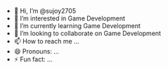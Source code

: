 - 👋 Hi, I’m @sujoy2705
- 👀 I’m interested in Game Development
- 🌱 I’m currently learning Game Development
- 💞️ I’m looking to collaborate on Game Development
- 📫 How to reach me ...
- 😄 Pronouns: ...
- ⚡ Fun fact: ...

<!---
sujoy2705/sujoy2705 is a ✨ special ✨ repository because its `README.md` (this file) appears on your GitHub profile.
You can click the Preview link to take a look at your changes.
--->
